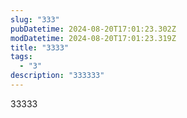 ```yaml
---
slug: "333"
pubDatetime: 2024-08-20T17:01:23.302Z
modDatetime: 2024-08-20T17:01:23.319Z
title: "3333"
tags:
  - "3"
description: "333333"
---
```

33333